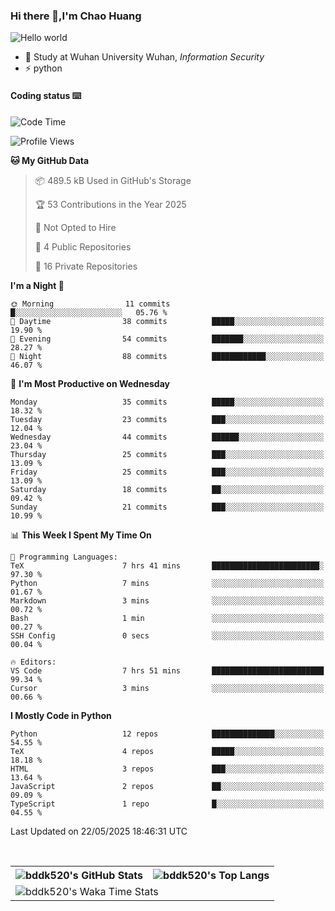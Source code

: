 ### Hi there 👋,I'm Chao Huang


<img src="https://raw.githubusercontent.com/sagar-viradiya/sagar-viradiya/master/resources/banner.png" alt="Hello world">


<br/>


- 🍻  Study at Wuhan University Wuhan, _Information Security_
- ⚡  python



#### Coding status  ⌨️

<!--START_SECTION:waka-->
![Code Time](http://img.shields.io/badge/Code%20Time-818%20hrs%206%20mins-blue)

![Profile Views](http://img.shields.io/badge/Profile%20Views-8-blue)

**🐱 My GitHub Data** 

> 📦 489.5 kB Used in GitHub's Storage 
 > 
> 🏆 53 Contributions in the Year 2025
 > 
> 🚫 Not Opted to Hire
 > 
> 📜 4 Public Repositories 
 > 
> 🔑 16 Private Repositories 
 > 
**I'm a Night 🦉** 

```text
🌞 Morning                11 commits          █░░░░░░░░░░░░░░░░░░░░░░░░   05.76 % 
🌆 Daytime                38 commits          █████░░░░░░░░░░░░░░░░░░░░   19.90 % 
🌃 Evening                54 commits          ███████░░░░░░░░░░░░░░░░░░   28.27 % 
🌙 Night                  88 commits          ████████████░░░░░░░░░░░░░   46.07 % 
```
📅 **I'm Most Productive on Wednesday** 

```text
Monday                   35 commits          █████░░░░░░░░░░░░░░░░░░░░   18.32 % 
Tuesday                  23 commits          ███░░░░░░░░░░░░░░░░░░░░░░   12.04 % 
Wednesday                44 commits          ██████░░░░░░░░░░░░░░░░░░░   23.04 % 
Thursday                 25 commits          ███░░░░░░░░░░░░░░░░░░░░░░   13.09 % 
Friday                   25 commits          ███░░░░░░░░░░░░░░░░░░░░░░   13.09 % 
Saturday                 18 commits          ██░░░░░░░░░░░░░░░░░░░░░░░   09.42 % 
Sunday                   21 commits          ███░░░░░░░░░░░░░░░░░░░░░░   10.99 % 
```


📊 **This Week I Spent My Time On** 

```text
💬 Programming Languages: 
TeX                      7 hrs 41 mins       ████████████████████████░   97.30 % 
Python                   7 mins              ░░░░░░░░░░░░░░░░░░░░░░░░░   01.67 % 
Markdown                 3 mins              ░░░░░░░░░░░░░░░░░░░░░░░░░   00.72 % 
Bash                     1 min               ░░░░░░░░░░░░░░░░░░░░░░░░░   00.27 % 
SSH Config               0 secs              ░░░░░░░░░░░░░░░░░░░░░░░░░   00.04 % 

🔥 Editors: 
VS Code                  7 hrs 51 mins       █████████████████████████   99.34 % 
Cursor                   3 mins              ░░░░░░░░░░░░░░░░░░░░░░░░░   00.66 % 
```

**I Mostly Code in Python** 

```text
Python                   12 repos            ██████████████░░░░░░░░░░░   54.55 % 
TeX                      4 repos             █████░░░░░░░░░░░░░░░░░░░░   18.18 % 
HTML                     3 repos             ███░░░░░░░░░░░░░░░░░░░░░░   13.64 % 
JavaScript               2 repos             ██░░░░░░░░░░░░░░░░░░░░░░░   09.09 % 
TypeScript               1 repo              █░░░░░░░░░░░░░░░░░░░░░░░░   04.55 % 
```




 Last Updated on 22/05/2025 18:46:31 UTC
<!--END_SECTION:waka-->

<br/>

<table>
  <tr>
    <th>
      <img alt="bddk520's GitHub Stats" src="https://github-readme-stats-git-masterrstaa-rickstaa.vercel.app/api?username=bddk520&show_icons=true&theme=transparent&hide_border=true" align="center" />
    </th>
    <th>
      <img alt="bddk520's Top Langs" src="https://github-readme-stats-git-masterrstaa-rickstaa.vercel.app/api/top-langs/?username=bddk520&layout=compact&theme=transparent&hide_border=true&langs_count=10&hide=CMake" align="center" /> 
    </th>
  </tr>
  <tr>
    <td colspan=2>
      <img alt="bddk520's Waka Time Stats" src="https://github-readme-stats.vercel.app/api/wakatime?username=bddk&hide_border=true&layout=compact&theme=transparent&custom_title=WorkTimeThisWeek&range=last_7_days" align="center"/>
    </td>
  </tr>
</table>
